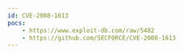 ```yaml
---
id: CVE-2008-1613
pocs:
    - https://www.exploit-db.com/raw/5482
    - https://github.com/SECFORCE/CVE-2008-1613
---
```

